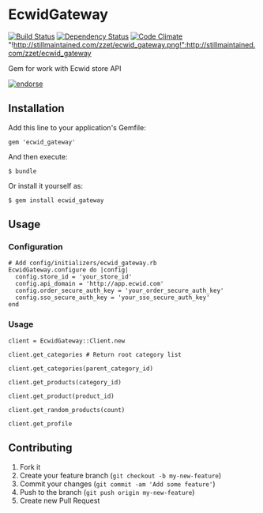 # EcwidGateway

 [![Build Status](https://secure.travis-ci.org/zzet/ecwid_gateway.png)](http://travis-ci.org/zzet/ecwid_gateway) [![Dependency Status](https://gemnasium.com/zzet/ecwid_gateway.png)](https://gemnasium.com/zzet/ecwid_gateway) [![Code Climate](https://codeclimate.com/badge.png)](https://codeclimate.com/github/zzet/ecwid_gateway) "!http://stillmaintained.com/zzet/ecwid_gateway.png!":http://stillmaintained.com/zzet/ecwid_gateway

  
 Gem for work with Ecwid store API 

 [![endorse](http://api.coderwall.com/zzet/endorsecount.png)](http://coderwall.com/zzet)

## Installation

Add this line to your application's Gemfile:

    gem 'ecwid_gateway'

And then execute:

    $ bundle

Or install it yourself as:

    $ gem install ecwid_gateway

## Usage

### Configuration

    # Add config/initializers/ecwid_gateway.rb
    EcwidGateway.configure do |config|
      config.store_id = 'your_store_id' 
      config.api_domain = 'http://app.ecwid.com'
      config.order_secure_auth_key = 'your_order_secure_auth_key'
      config.sso_secure_auth_key = 'your_sso_secure_auth_key'
    end

### Usage

    client = EcwidGateway::Client.new

    client.get_categories # Return root category list

    client.get_categories(parent_category_id)

    client.get_products(category_id)
    
    client.get_product(product_id)
    
    client.get_random_products(count)
    
    client.get_profile


## Contributing

1. Fork it
2. Create your feature branch (`git checkout -b my-new-feature`)
3. Commit your changes (`git commit -am 'Add some feature'`)
4. Push to the branch (`git push origin my-new-feature`)
5. Create new Pull Request
